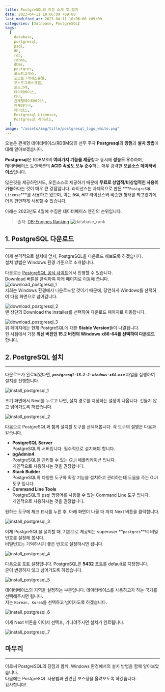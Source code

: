 ```yaml
---
title: PostgreSQL의 장점 소개 및 설치
date: 2023-04-11 10:06:00 +09:00
last_modified_at: 2023-04-11 10:06:00 +09:00
categories: [Database, PostgreSQL]
tags:
  [
    database,
    postgresql,
    psql,
    db,
    rdb,
    rdbms,
    dbms,
    postgres,
    포스트그레스,
    포스트그레에스큐엘,
    포스트그레스큐엘,
    포스그레,
    데이터베이스,
    디비,
    관계형데이터베이스,
    관계형디비,
    라이선스,
    Postgresql Licensce,
    Postgresql 라이선스,
  ]
image: "/assets/img/title/postgresql_logo_white.png"
---
```


오늘은 관계형 데이터베이스(RDBMS)의 선두 주자 **Postgresql**의 **장점**과 **설치 방법**에 대해 알아보겠습니다.  

**Postgresql**은 RDBMS의 **여러가지 기능을 제공**함과 동시에 **성능도 우수**하며,  
데이터베이스 트랜잭션의 **ACID 속성도 모두 준수**하는 매우 강력한 **오픈소스 데이터베이스**입니다.  

많은것을 제공하면서도, 오픈소스로 제공하기 때문에 **무료로 상업적/비상업적인 사용이 가능**하다는 것이 매우 큰 강점입니다. 
라이선스는 자체적으로 만든 ***`PostgreSQL License`***를 사용하고 있으며, 이는 ***`BSD`***, ***`MIT`*** 라이선스와 비슷한 형태를 띄고있기에, 더욱 편안하게 사용할 수 있습니다.  

아래는 2023년도 4월에 수집한 데이터베이스 엔진의 순위입니다.  
> 출처: [DB-Engines Ranking](https://db-engines.com/en/ranking)
> ![database_rank](/assets/img/posts/database/postgresql/database_rank.png)  

## 1. PostgreSQL 다운로드
---
이제 본격적으로 설치에 앞서, PostgreSQL을 다운로드 해보도록 하겠습니다.  
설치 방법은 Windows 환경 기준으로 소개합니다.  

다운로는 [PostgreSQL 공식 사이트](https://www.postgresql.org/)에서 진행할 수 있습니다.  
Download 버튼을 클릭하여 아래 페이지로 이동해 줍니다.  
![download_postgresql_1](/assets/img/posts/database/postgresql/download_postgresql_1.png)  
저희는 Windows 환경에서 다운로드할 것이기 때문에, 당연하게 Windows를 선택하여 다음 화면으로 넘어갑니다.  

![download_postgresql_2](/assets/img/posts/database/postgresql/download_postgresql_2.png)  
맨 상단의 Download the installer를 선택하여 다운로드 페이지로 이동합니다.  

![download_postgresql_3](/assets/img/posts/database/postgresql/download_postgresql_3.png)  
위 페이지에는 현재 PostgreSQL에 대한 **Stable Version**들이 나열됩니다.  
현 시점에서 가장 **최신 버전인 15.2 버전의 Windows x86-64를 선택하여 다운로드** 합니다.  

## 2. PostgreSQL 설치
---
다운로드가 완료되었다면, ***`postgresql-15.2-2-windows-x64.exe`*** 파일을 실행하여 설치를 진행합니다.  

![install_postgresql_1](/assets/img/posts/database/postgresql/install_postgresql_1.png)  

초기 화면에서 Next를 누르고 나면, 설치 경로를 지정하는 설정이 나옵니다. 건들지 않고 넘어가도록 하겠습니다.  

![install_postgresql_2](/assets/img/posts/database/postgresql/install_postgresql_2.png)  

다음으로 PostgreSQL과 함께 설치할 도구를 선택해봅시다. 각 도구의 설명은 다음과 같습니다.
* **PostgreSQL Server**  
  PostgreSQL의 서버입니다. 필수적으로 설치해야 합니다.
* **pgAdmin4**  
  PostgreSQL을 관리할 수 있는 GUI 애플리케이션 입니다.  
  개인적으로 사용하시는 것을 권장합니다.
* **Stack Builder**  
  PostgreSQL의 다양한 도구와 확장 기능을 설치하고 관리하는데 도움을 주는 GUI 도구 입니다.  
* **Command Line Tools**  
  PostgreSQL의 psql 명령어를 사용할 수 있는 Command Line 도구 입니다.  
  개인적으로 사용하시는 것을 권장합니다.

원하는 도구에 체크 표시를 누른 후, 아래 화면이 나올 때 까지 Next 버튼을 클릭합니다.  

![install_postgresql_3](/assets/img/posts/database/postgresql/install_postgresql_3.png)  

이제 PostgreSQL을 설치할 때, 기본으로 제공되는 superuser **`postgres`**의 비밀번호를 설정해 봅시다.  
비밀번호는 기억하시기 좋은 번호로 설정하시면 됩니다.  

![install_postgresql_4](/assets/img/posts/database/postgresql/install_postgresql_4.png)  

다음으로 포트 설정입니다. PostgreSQL은 **5432** 포트를 default로 지정합니다.  
굳이 변경하지 않고 넘어가도록 하겠습니다.  

![install_postgresql_5](/assets/img/posts/database/postgresql/install_postgresql_5.png)  

데이터베이스의 지역을 설정하는 부분입니다. 데이터베이스를 사용하고자 하는 국가를 선택해주시면 됩니다.  
저는 `Korean, Korea`를 선택하고 넘어가도록 하겠습니다.  

![install_postgresql_6](/assets/img/posts/database/postgresql/install_postgresql_6.png)  

이제 Next 버튼을 이어서 선택후, 기다려주시면 설치가 완료됩니다.  

![install_postgresql_7](/assets/img/posts/database/postgresql/install_postgresql_7.png)  

## 마무리
---
이로써 PostgreSQL의 장점과 함께, Windows 환경에서의 설치 방법을 함께 알아보았습니다.  
다음에는 PostgreSQL 사용법과 관련된 포스팅을 올려보도록 하겠습니다.  
감사합니다!